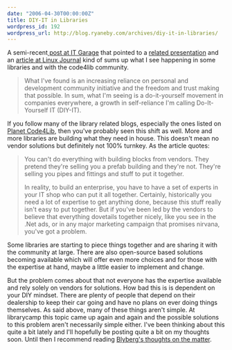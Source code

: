 ```yaml
---
date: "2006-04-30T00:00:00Z"
title: DIY-IT in Libraries
wordpress_id: 192
wordpress_url: http://blog.ryaneby.com/archives/diy-it-in-libraries/
---
```

A semi-recent<a href="http://www.itgarage.com/node/748"> post at IT Garage</a> that pointed to a <a href="http://www.searls.com/doc/oscon2003/index.htm">related presentation</a> and an <a href="http://www.linuxjournal.com/article/7242">article at Linux Journal</a> kind of sums up what I see happening in some libraries and with the code4lib community.
<blockquote>What I've found is an increasing reliance on personal and development community initiative and the freedom and trust making that possible. In sum, what I'm seeing is a do-it-yourself movement in companies everywhere, a growth in self-reliance I'm calling Do-It-Yourself IT (DIY-IT).</blockquote>
If you follow many of the library related blogs, especially the ones listed on<a href="http://planet.code4lib.org/"> Planet Code4Lib</a>, then you've probably seen this shift as well. More and more libraries are building what they need in house. This doesn't mean no vendor solutions but definitely not 100% turnkey. As the article quotes:
<blockquote>You can't do everything with building blocks from vendors. They pretend they're selling you a prefab building and they're not. They're selling you pipes and fittings and stuff to put it together.

In reality, to build an enterprise, you have to have a set of experts in your IT shop who can put it all together. Certainly, historically you need a lot of expertise to get anything done, because this stuff really isn't easy to put together. But if you've been led by the vendors to believe that everything dovetails together nicely, like you see in the .Net ads, or in any major marketing campaign that promises nirvana, you've got a problem.</blockquote>

Some libraries are starting to piece things together and are sharing it with the community at large. There are also open-source based solutions becoming available which will offer even more choices and for those with the expertise at hand, maybe a little easier to implement and change.

But the problem comes about that not everyone has the expertise available and rely solely on vendors for solutions. How bad this is is dependent on your DIY mindset. There are plenty of people that depend on their dealership to keep their car going and have no plans on ever doing things themselves. As said above, many of these things aren't simple. At librarycamp this topic came up again and again and the possible solutions to this problem aren't necessarily simple either. I've been thinking about this quite a bit lately and I'll hopefully be posting quite a bit on my thoughts soon. Until then I recommend reading <a href="http://www.blyberg.net/2006/04/25/overcoming-the-tech-deficit-and-helping-others-to/">Blyberg's thoughts on the matter</a>.
